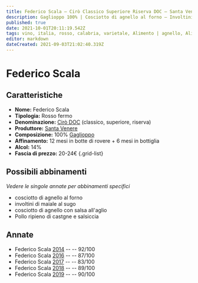 ```yaml
---
title: Federico Scala – Cirò Classico Superiore Riserva DOC – Santa Venere – Calabria (IT) – 20-24€ – 2★-5★
description: Gaglioppo 100% | Cosciotto di agnello al forno – Involtini di maiale al sugo – Cosciotto di agnello con salsa all'aglio – Pollo ripieno di castgne e salsiccia
published: true
date: 2021-10-01T20:11:19.542Z
tags: vino, italia, rosso, calabria, varietale, Alimento | agnello, Alimento-dettagli | coscia, Cottura | al forno, Aromatizzazione | salsa all'aglio, fermo, Valutazioni | 5 stelle, gaglioppo, involtini di maiale al sugo, Pollo ripieno di castgne e salsiccia, Prezzi | 20-24€
editor: markdown
dateCreated: 2021-09-03T21:02:40.319Z
---
```


 # Federico Scala

## Caratteristiche
- **Nome:** Federico Scala
- **Tipologia:** Rosso fermo
- **Denominazione:** [Cirò DOC](/denominazioni/Italia/Calabria/DOC/Ciro) (classico, superiore, riserva)
- **Produttore:** [Santa Venere](/produttori/Italia/Calabria/Santa-Venere)
- **Composizione:** 100% [Gaglioppo](/vitigni/Italia/bacca-nera/gaglioppo)
- **Affinamento:** 12 mesi in botte di rovere + 6 mesi in bottiglia
- **Alcol:** 14%
- **Fascia di prezzo:** 20-24€
{.grid-list}



## Possibili abbinamenti
*Vedere le singole annate per abbinamenti specifici*

- cosciotto di agnello al forno
- involtini di maiale al sugo
- cosciotto di agnello con salsa all'aglio
- Pollo ripieno di castgne e salsiccia

## Annate

- Federico Scala [2014](vini/Italia/Calabria/Santa-Venere/Federico-Scala/2014) -- <span class="star-5"></span> -- 92/100
- Federico Scala [2016](vini/Italia/Calabria/Santa-Venere/Federico-Scala/2016) -- <span class="star-3"></span> -- 87/100
- Federico Scala [2017](vini/Italia/Calabria/Santa-Venere/Federico-Scala/2017) -- <span class="star-2"></span> -- 83/100
- Federico Scala [2018](vini/Italia/Calabria/Santa-Venere/Federico-Scala/2018) -- <span class="star-4"></span> -- 89/100
- Federico Scala [2019](vini/Italia/Calabria/Santa-Venere/Federico-Scala/2019) -- <span class="star-4"></span> -- 90/100